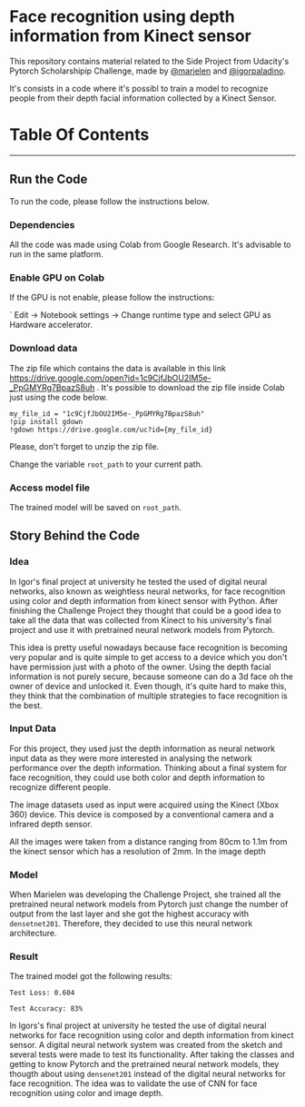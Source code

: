# Face recognition using depth information from Kinect sensor

This repository contains material related to the Side Project from Udacity's Pytorch Scholarshipip Challenge,
 made by [@marielen](https://github.com/marielen) and [@igorpaladino](https://github.com/igorpaladino). 

It's consists in a code where it's possibl to train a model to recognize people from their depth facial information collected by a Kinect Sensor.

# Table Of Contents
---
## Run the Code

To run the code, please follow the instructions below.

### Dependencies

All the code was made using Colab from Google Research. It's advisable to run in the same platform.

### Enable GPU on Colab

If the GPU is not enable, please follow the instructions:

` Edit -> Notebook settings -> Change runtime type and select GPU as Hardware accelerator.

### Download data

The zip file which contains the data is available in this link https://drive.google.com/open?id=1c9CjfJbOU2IM5e-_PpGMYRg7BpazS8uh .
It's possible to download the zip file inside Colab just using the code below.

```
my_file_id = "1c9CjfJbOU2IM5e-_PpGMYRg7BpazS8uh"
!pip install gdown
!gdown https://drive.google.com/uc?id={my_file_id}
```

Please, don't forget to unzip the zip file.

Change the variable `root_path` to your current path.

### Access model file

The trained model will be saved on `root_path`.

## Story Behind the Code

### Idea

In Igor's final project at university he tested the used of digital neural networks, also known as weightless neural networks,
for face recognition using color and depth information from kinect sensor with Python. After finishing the Challenge Project they thought
that could be a good idea to take all the data that was collected from Kinect to his university's final project and use it with pretrained
neural network models from Pytorch.

This idea is pretty useful nowadays because face recognition is becoming very popular and is quite simple to get access to a
device which you don't have permission just with a photo of the owner. Using the depth facial information is not purely secure,
because someone can do a 3d face oh the owner of device and unlocked it. Even though, it's quite hard to make this, they think that
the combination of multiple strategies to face recognition is the best.

### Input Data

For this project, they used just the depth information as neural network input data as they were more interested in analysing
the network performance over the depth information.
Thinking about a final system for face recognition, they could use both color and depth information to recognize
different people.

The image datasets used as input were acquired using the Kinect (Xbox 360) device.
This device is composed by a conventional camera and a infrared depth sensor.

All the images were taken from a distance ranging from 80cm to 1.1m from the kinect sensor which has a resolution of 2mm. In the image depth

### Model

When Marielen was developing the Challenge Project, she trained all the pretrained neural network models from Pytorch just change the number
of output from the last layer and she got the highest accuracy with `densetnet201`. Therefore, they decided to use this neural
network architecture.

### Result
The trained model got the following results:
```
Test Loss: 0.604

Test Accuracy: 83%
```

In Igors's final project at university he tested the use of digital neural networks for face recognition using color and
depth information from kinect sensor. A digital neural network system was created from the sketch and several tests were made
to test its functionality. After taking the classes and getting to know Pytorch and the pretrained neural network models,
they thougth about using `densenet201` instead of the digital neural networks for face recognition. The idea was to validate the
use of CNN for face recognition using color and image depth.



